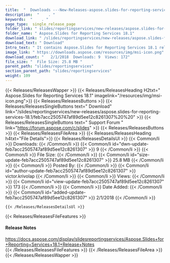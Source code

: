 ```yaml
---
title:  "  Downloads ---New-Releases-aspose.slides-for-reporting-services-18.1 . " 
description:  "    . " 
keywords:  "    . " 
page_type:  single_release_page
folder_link: " slides/reportingservices/new-releases/aspose.slides-for-reporting-services-18.1/"
folder_name: " Aspose.Slides for Reporting Services 18.1"
download_link: " /slides/reportingservices/new-releases/aspose.slides-for-reporting-services-18.1/feb7acc2505747af89d5ee12c8261307"
download_text: " Download"
Intro_text: " It contains Aspose.Slides for Reporting Services 18.1 release."
image_link: " https://downloads.aspose.com/resources/img/msi-icon.png"
download_count: "   2/1/2018  Downloads: 9  Views: 172"
file_size: "  File Size: 25.8 MB "
parent_path: "slides/reportingservices"
section_parent_path: "slides/reportingservices"
weight: 109 
---
```


{{< Releases/ReleasesWapper >}}
  {{< Releases/ReleasesHeading H2txt=" Aspose.Slides for Reporting Services 18.1" imagelink="/resources/img/msi-icon.png">}}
  {{< Releases/ReleasesButtons >}}
    {{< Releases/ReleasesSingleButtons text=" Download" link="/slides/reportingservices/new-releases/aspose.slides-for-reporting-services-18.1/feb7acc2505747af89d5ee12c8261307%20%20" >}}
    {{< Releases/ReleasesSingleButtons text=" Support Forum " link="https://forum.aspose.com/c/slides" >}}
  {{< Releases/ReleasesButtons >}}
  {{< Releases/ReleasesFileArea >}}
    {{< Releases/ReleasesHeading h4txt="File Details">}}
    {{< Releases/ReleasesDetailsUl >}}
            {{< Common/li  >}} Downloads: {{< /Common/li >}} 
      {{< Common/li id="dwn-update-feb7acc2505747af89d5ee12c8261307" >}} 9 {{< /Common/li >}} 
      {{< Common/li  >}} File Size: {{< /Common/li >}} 
      {{< Common/li id="size-update-feb7acc2505747af89d5ee12c8261307" >}} 25.8 MB {{< /Common/li >}} 
      {{< Common/li  >}} Posted By: {{< /Common/li >}} 
      {{< Common/li id="author-update-feb7acc2505747af89d5ee12c8261307" >}} victor.krivolap {{< /Common/li >}} 
      {{< Common/li  >}} Views: {{< /Common/li >}} 
      {{< Common/li id="view-update-feb7acc2505747af89d5ee12c8261307" >}} 173 {{< /Common/li >}} 
      {{< Common/li  >}} Date Added: {{< /Common/li >}} 
      {{< Common/li id="added-update-feb7acc2505747af89d5ee12c8261307" >}} 2/1/2018 {{< /Common/li >}} 

    {{< /Releases/ReleasesDetailsUl >}}

  {{< Releases/ReleasesFileFeatures >}}
      <h4>Release Notes</h4><div><a href="https://docs.aspose.com/display/slidesreportingservices/Aspose.Slides+for+Reporting+Services+18.1+Release+Notes">https://docs.aspose.com/display/slidesreportingservices/Aspose.Slides+for+Reporting+Services+18.1+Release+Notes</a></div>
  {{< /Releases/ReleasesFileFeatures >}}
 {{< /Releases/ReleasesFileArea >}}
{{< /Releases/ReleasesWapper >}}


